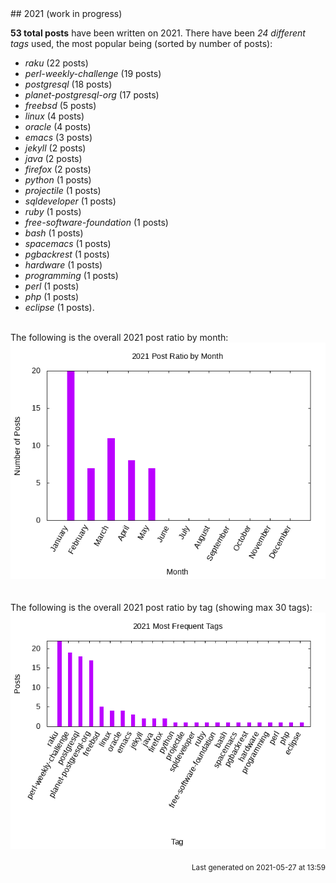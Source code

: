 <a name="2021" />
## 2021 (work in progress)

**53 total posts** have been written on 2021.
There have been *24 different tags* used, the most
popular being (sorted by number of posts):
 
- *raku* (22 posts)  
- *perl-weekly-challenge* (19 posts)  
- *postgresql* (18 posts)  
- *planet-postgresql-org* (17 posts)  
- *freebsd* (5 posts)  
- *linux* (4 posts)  
- *oracle* (4 posts)  
- *emacs* (3 posts)  
- *jekyll* (2 posts)  
- *java* (2 posts)  
- *firefox* (2 posts)  
- *python* (1 posts)  
- *projectile* (1 posts)  
- *sqldeveloper* (1 posts)  
- *ruby* (1 posts)  
- *free-software-foundation* (1 posts)  
- *bash* (1 posts)  
- *spacemacs* (1 posts)  
- *pgbackrest* (1 posts)  
- *hardware* (1 posts)  
- *programming* (1 posts)  
- *perl* (1 posts)  
- *php* (1 posts)  
- *eclipse* (1 posts).<br/>
<br/>
The following is the overall 2021 post ratio by month:
<br/>
    <center>
      <img src="/images/stats/2021-months.png" alt="2021 post ratio per month" />
    </center>
<br/>

<br/>
The following is the overall 2021 post ratio by tag (showing max 30 tags):
<br/>
  <center>
    <img src="/images/stats/2021-tags.png" alt="2021 post ratio per tag" />
  </center>
<br/>

<div align="right">
<small>
Last generated on 2021-05-27 at 13:59
</small>
</div>

<br/>
